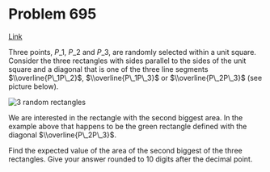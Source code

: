 # Problem 695

[Link](https://projecteuler.net/problem=695)

Three points, $P\_1$, $P\_2$ and $P\_3$, are randomly selected within a unit square. Consider the three rectangles with sides parallel to the sides of the unit square and a diagonal that is one of the three line segments $\\overline{P\_1P\_2}$, $\\overline{P\_1P\_3}$ or $\\overline{P\_2P\_3}$ (see picture below).

![3 random rectangles](resources/images/0695_randrect.png?1678992054) 

We are interested in the rectangle with the second biggest area. In the example above that happens to be the green rectangle defined with the diagonal $\\overline{P\_2P\_3}$.

Find the expected value of the area of the second biggest of the three rectangles. Give your answer rounded to 10 digits after the decimal point.